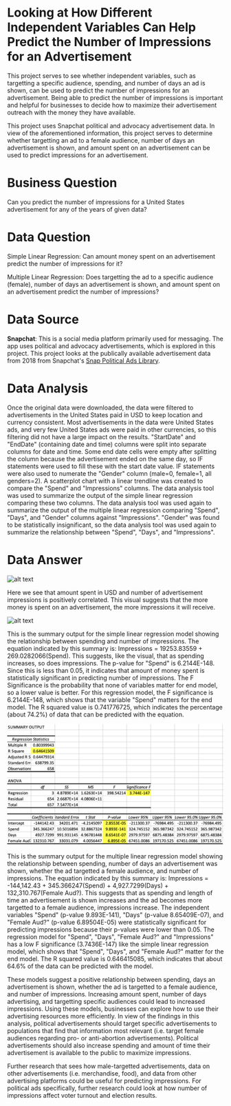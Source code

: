 # Looking at How Different Independent Variables Can Help Predict the Number of Impressions for an Advertisement

This project serves to see whether independent variables, such as targetting a specific audience, spending, and number of days an ad is shown, can be used to predict the number of impressions for an advertisement. Being able to predict the number of impressions is important and helpful for businesses to decide how to maximize their advertisement outreach with the money they have available.

This project uses Snapchat political and advocacy advertisement data. In view of the aforementioned information, this project serves to determine whether targetting an ad to a female audience, number of days an advertisement is shown, and amount spent on an advertisement can be used to predict impressions for an advertisement.

# Business Question
Can you predict the number of impressions for a United States advertisement for any of the years of given data?

# Data Question
Simple Linear Regression: Can amount money spent on an advertisement predict the number of impressions for it?

Multiple Linear Regression: Does targetting the ad to a specific audience (female), number of days an advertisement is shown, and amount spent on an advertisement predict the number of impressions?

# Data Source
**Snapchat**: This is a social media platform primarily used for messaging. The app uses political and advocacy advertisements, which is explored in this project. This project looks at the publically available advertisement data from 2018 from Snapchat's [Snap Political Ads Library](https://www.snap.com/en-US/political-ads/).

# Data Analysis
Once the original data were downloaded, the data were filtered to advertisements in the United States paid in USD to keep location and currency consistent. Most advertisements in the data were United States ads, and very few United States ads were paid in other currencies, so this filtering did not have a large impact on the results. 
"StartDate" and "EndDate" (containing date and time) columns were split into separate columns for date and time. Some end date cells were empty after splitting the column because the advertisement ended on the same day, so IF statements were used to fill these with the start date value. IF statements were also used to numerate the "Gender" column (male=0, female=1, all genders=2).
A scatterplot chart with a linear trendline was created to compare the "Spend" and "Impressions" columns. The data analysis tool was used to summarize the output of the simple linear regression comparing these two columns.
The data analysis tool was used again to summarize the output of the multiple linear regression comparing "Spend", "Days", and "Gender" columns against "Impressions". "Gender" was found to be statistically insignificant, so the data analysis tool was used again to summarize the relationship between "Spend", "Days", and "Impressions".

# Data Answer
![alt text](https://github.com/achow6/snapchat_ad_impressions_2019/blob/master/Picture1.png)

Here we see that amount spent in USD and number of advertisement impressions is positively correlated. This visual suggests that the more money is spent on an advertisement, the more impressions it will receive.

![alt text](https://github.com/achow6/snapchat_ad_impressions_2019/blob/master/SLR.png)

This is the summary output for the simple linear regression model showing the relationship between spending and number of impressions. The equation indicated by this summary is: Impressions = 19253.83559 + 269.0282066(Spend). This suggests, like the visual, that as spending increases, so does impressions. 
The p-value for "Spend" is 6.2144E-148. Since this is less than 0.05, it indicates that amount of money spent is statistically significant in predicting number of impressions. The F Significance is the probability that none of variables matter for end model, so a lower value is better. For this regression model, the F significance is 6.2144E-148, which shows that the variable "Spend" matters for the end model. The R squared value is 0.741776725, which indicates the percentage (about 74.2%) of data that can be predicted with the equation.

![alt text](https://github.com/achow6/snapchat-ad-impressions-2018/blob/master/MLR.png)

This is the summary output for the multiple linear regression model showing the relationship between spending, number of days an advertisement was shown, whether the ad targetted a female audience, and number of impressions. The equation indicated by this summary is: Impressions = -144,142.43 + 345.366247(Spend) + 4,927.7299(Days) + 132,310.767(Female Aud?). This suggests that as spending and length of time an advertisement is shown increases and the ad becomes more targetted to a female audience, impressions increase.
The  independent variables "Spend" (p-value 9.893E-141), "Days" (p-value 8.65409E-07), and "Female Aud?" (p-value 6.89504E-05) were statistically significant for predicting impressions because their p-values were lower than 0.05. The regression model for "Spend", "Days", "Female Aud?" and "Impressions" has a low F significance (3.7436E-147) like the simple linear regression model, which shows that "Spend", "Days", and "Female Aud?" matter for the end model. The R squared value is 0.646415085, which indicates that about 64.6% of the data can be predicted with the model.

These models suggest a positive relationship between spending, days an advertisement is shown, whether the ad is targetted to a female audience, and number of impressions. Increasing amount spent, number of days advertising, and targetting specific audiences could lead to increased impressions. Using these models, businesses can explore how to use their advertising resources more efficiently. In view of the findings in this analysis, political advertisements should target specific advertisements to populations that find that information most relevant (i.e. target female audiences regarding pro- or anti-abortion advertisements). Political advertisements should also increase spending and amount of time their advertisement is available to the public to maximize impressions.

Further research that sees how male-targetted advertisements, data on other advertisements (i.e. merchandise, food), and data from other advertising platforms could be useful for predicting impressions. For political ads specifically, further research could look at how number of impressions affect voter turnout and election results.

